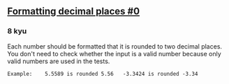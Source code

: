 <h2><a href=https://www.codewars.com/kata/5641a03210e973055a00000d/train/javascript target="_blank">Formatting decimal places #0</a></h2><h3>8 kyu</h3><p>Each number should be formatted that it is rounded to two decimal places. You don't need to check whether the input is a valid number because only valid numbers are used in the tests.</p><pre><code>Example:    5.5589 is rounded 5.56   -3.3424 is rounded -3.34</code></pre>